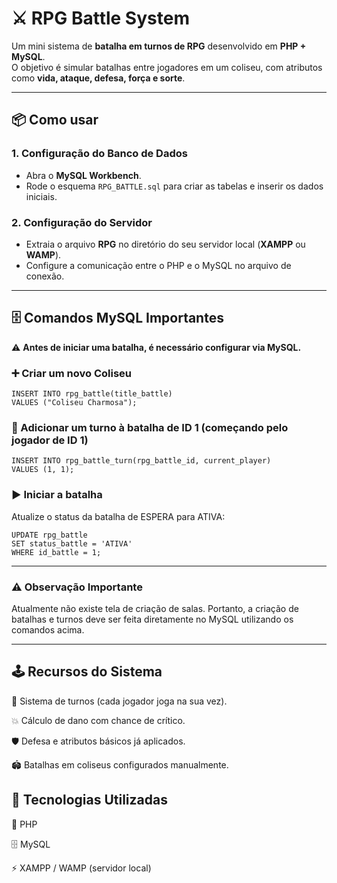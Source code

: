 # ⚔️ RPG Battle System

Um mini sistema de **batalha em turnos de RPG** desenvolvido em **PHP + MySQL**.  
O objetivo é simular batalhas entre jogadores em um coliseu, com atributos como **vida, ataque, defesa, força e sorte**.

---

## 📦 Como usar

### 1. Configuração do Banco de Dados
- Abra o **MySQL Workbench**.
- Rode o esquema `RPG_BATTLE.sql` para criar as tabelas e inserir os dados iniciais.

### 2. Configuração do Servidor
- Extraia o arquivo **RPG** no diretório do seu servidor local (**XAMPP** ou **WAMP**).
- Configure a comunicação entre o PHP e o MySQL no arquivo de conexão.

---

## 🗄️ Comandos MySQL Importantes

⚠️ **Antes de iniciar uma batalha, é necessário configurar via MySQL.**

### ➕ Criar um novo Coliseu

    INSERT INTO rpg_battle(title_battle) 
    VALUES ("Coliseu Charmosa");

### 🔄 Adicionar um turno à batalha de ID 1 (começando pelo jogador de ID 1)

    INSERT INTO rpg_battle_turn(rpg_battle_id, current_player) 
    VALUES (1, 1);

### ▶️ Iniciar a batalha

Atualize o status da batalha de ESPERA para ATIVA:

    UPDATE rpg_battle 
    SET status_battle = 'ATIVA' 
    WHERE id_battle = 1;

---

### ⚠️ Observação Importante

Atualmente não existe tela de criação de salas.
Portanto, a criação de batalhas e turnos deve ser feita diretamente no MySQL utilizando os comandos acima.

---

## 🕹️ Recursos do Sistema

🎯 Sistema de turnos (cada jogador joga na sua vez).

💥 Cálculo de dano com chance de crítico.

🛡️ Defesa e atributos básicos já aplicados.

🏟️ Batalhas em coliseus configurados manualmente.

## 🚀 Tecnologias Utilizadas

🐘 PHP

🗄️ MySQL

⚡ XAMPP / WAMP (servidor local)
